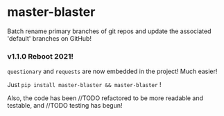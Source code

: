 # master-blaster

Batch rename primary branches of git repos and update the associated 'default' branches on GitHub!

### v1.1.0 Reboot 2021!

`questionary` and `requests` are now embedded in the project! Much easier!

Just `pip install master-blaster && master-blaster` !

Also, the code has been //TODO refactored to be more readable and testable, and //TODO testing has begun!
